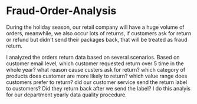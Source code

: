 # Fraud-Order-Analysis

During the holiday season, our retail company will have a huge volume of orders, meanwhile, we also occur lots of returns, if customers ask for return or refund but didn't send their packages back, that will be treated as fraud return.

I analyzed the orders return data based on several scenarios. Based on customer email level, which customer requested return over 5 time in the whole year? what reason cause custers ask for return? which category of products does customer are more likely to return? which value range does customers prefer to return? did our customer service send the return label to customers? Did they return back after we send the label? I do this analyis for our department yearly data quality procedure. 
